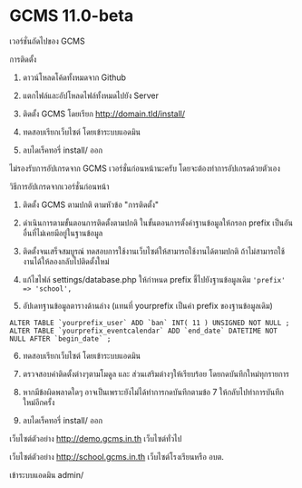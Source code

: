 # GCMS 11.0-beta
เวอร์ชั่นถัดไปของ GCMS


การติดตั้ง

1. ดาวน์โหลดโค้ดทั้งหมดจาก Github

2. แตกไฟล์และอัปโหลดไฟล์ทั้งหมดไปยัง Server

3. ติดตั้ง GCMS โดยเรียก http://domain.tld/install/

4. ทดสอบเรียกเว็บไซต์ โดยเข้าระบบแอดมิน

5. ลบไดเร็คทอรี่ install/ ออก


ไม่รองรับการอัปเกรดจาก GCMS เวอร์ชั่นก่อนหน้านะครับ โดยจะต้องทำการอัปเกรดด้วยตัวเอง


วิธีการอัปเกรดจากเวอร์ชั่นก่อนหน้า

1. ติดตั้ง GCMS ตามปกติ ตามหัวข้อ "การติดตั้ง"

2. ดำเนินการตามขั้นตอนการติดตั้งตามปกติ ในขั้นตอนการตั้งค่าฐานข้อมูลให้กรอก prefix เป็นอันอื่นที่ไม่เคยมีอยู่ในฐานข้อมูล

3. ติดตั้งจนเสร็จสมบูรณ์ ทดสอบการใช้งานเว็บไซต์ให้สามารถใช้งานได้ตามปกติ ถ้าไม่สามารถใช้งานได้ให้ลองกลับไปติดตั้งใหม่

4. แก้ไขไฟล์ settings/database.php ให้กำหนด prefix ชี้ไปยังฐานข้อมูลเดิม ```'prefix' => 'school',```

5. อัปเดทฐานข้อมูลตารางด้านล่าง (แทนที่ yourprefix เป็นค่า prefix ของฐานข้อมูลเดิม)

```
ALTER TABLE `yourprefix_user` ADD `ban` INT( 11 ) UNSIGNED NOT NULL ;
ALTER TABLE `yourprefix_eventcalendar` ADD `end_date` DATETIME NOT NULL AFTER `begin_date` ;
```
6. ทดสอบเรียกเว็บไซต์ โดยเข้าระบบแอดมิน

7. ตรวจสอบค่าติดตั้งต่างๆตามโมดูล และ ส่วนเสริมต่างๆให้เรียบร้อย โดยกดบันทึกใหม่ทุกรายการ

8. หากมีข้อผิดพลาดใดๆ อาจเป็นเพราะยังไม่ได้ทำการกดบันทึกตามข้อ 7 ให้กลับไปทำการบันทึกใหม่อีกครั้ง

9. ลบไดเร็คทอรี่ install/ ออก


เว็บไซต์ตัวอย่าง http://demo.gcms.in.th เว็บไซต์ทั่วไป

เว็บไซต์ตัวอย่าง http://school.gcms.in.th เว็บไซต์โรงเรียนหรือ อบต.

เข้าระบบแอดมิน admin/

